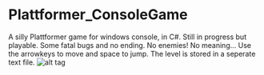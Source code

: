 # Plattformer_ConsoleGame
A silly Plattformer game for windows console, in C#. Still in progress but playable.
Some fatal bugs and no ending. No enemies! No meaning...
Use the arrowkeys to move and space to jump.
The level is stored in a seperate text file.
![alt tag](https://raw.githubusercontent.com/nilsjc/Plattformer_ConsoleGame/ASCII_platformer.png)
